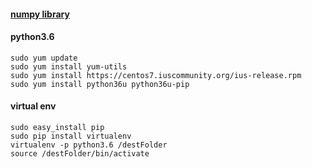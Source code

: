 #### [numpy library](https://github.com/numpy/numpy)
#### python3.6
```shell
sudo yum update
sudo yum install yum-utils
sudo yum install https://centos7.iuscommunity.org/ius-release.rpm
sudo yum install python36u python36u-pip
```
#### virtual env
```shell
sudo easy_install pip  
sudo pip install virtualenv  
virtualenv -p python3.6 /destFolder  
source /destFolder/bin/activate
```
